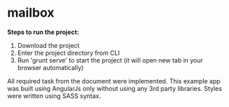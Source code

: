 # mailbox

**Steps to run the project:**

1. Download the project
2. Enter the project directory from CLI
3. Run 'grunt serve' to start the project (it will open new tab in your browser automatically)

All required task from the document were implemented. 
This example app was built using AngularJs only without using any 3rd party libraries. 
Styles were written using SASS syntax.
